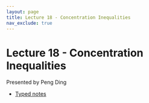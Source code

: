 ```yaml
---
layout: page
title: Lecture 18 - Concentration Inequalities
nav_exclude: true
---
```


# Lecture 18 - Concentration Inequalities

Presented by Peng Ding

- [Typed notes](https://data102.datahub.berkeley.edu/hub/user-redirect/git-pull?repo=https%3A%2F%2Fgithub.com%2Fds-102%2Fsp25-materials&urlpath=lab%2Ftree%2Fsp25-materials%2Flecture%2Flecture18%2Fconcentration.ipynb&branch=main)
